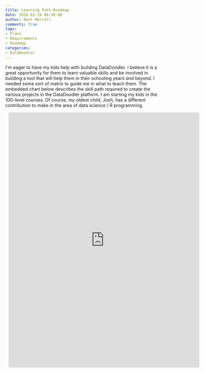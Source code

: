 ```yaml
---
title: Learning Path Roadmap
date: 2016-03-26 06:50:08
author: Kent Merrell
comments: true
tags: 
- Plans
- Requirements
- Roadmap
categories: 
- DataDoodler
---
```



I'm eager to have my kids help with building DataDoodler. I believe it is a great opportunity for them to learn valuable skills and be involved in building a tool that will help them in their schooling years <em>and</em> beyond. I needed some sort of matrix to guide me in what to teach them. The embedded chart below describes the skill path required to create the various projects in the DataDoodler platform. I am starting my kids in the 100-level courses. Of course, my oldest child, Josh, has a different contribution to make in the area of data science / R programming.

<!-- More -->

<div style="width: 600px; height: 800px; margin: 10px; position: relative;"><iframe allowfullscreen frameborder="0" style="width:600px; height:800px" src="https://www.lucidchart.com/documents/embeddedchart/e760751f-ffb8-48b0-bff6-0127191d4510" id="uf_6fAEWZAY5"></iframe></div>
